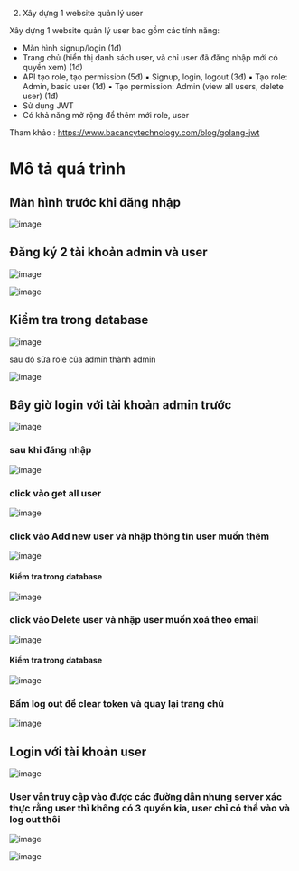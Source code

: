 2. Xây dựng 1 website quản lý user

Xây dựng 1 website quản lý user bao gồm các tính năng:
* Màn hình signup/login (1đ)
* Trang chủ (hiển thị danh sách user, và chỉ user đã đăng nhập mới có quyền xem) (1đ)
* API tạo role, tạo permission (5đ)
    ▪ Signup, login, logout (3đ)
    ▪ Tạo role: Admin, basic user (1đ)
    ▪ Tạo permission: Admin (view all users, delete user) (1đ)
* Sử dụng JWT
* Có khả năng mở rộng để thêm mới role, user

Tham khảo : https://www.bacancytechnology.com/blog/golang-jwt

# Mô tả quá trình 

## Màn hình trước khi đăng nhập 

![image](https://user-images.githubusercontent.com/72289126/150287934-5a1f71d7-2156-4905-acf0-3a53f64e7d35.png)

## Đăng ký 2 tài khoản admin và user 

![image](https://user-images.githubusercontent.com/72289126/150288544-dd0d4fcf-484c-43ca-aa80-5e2cdea5161f.png)

![image](https://user-images.githubusercontent.com/72289126/150288646-c4d84ed1-7fe9-4262-91bf-b85052c75139.png)

## Kiểm tra trong database

![image](https://user-images.githubusercontent.com/72289126/150288779-7746413f-aa32-492d-8796-33adee81c5d1.png)

sau đó sửa role của admin thành admin

![image](https://user-images.githubusercontent.com/72289126/150289081-cfe14dde-d834-4c07-8dd1-55b2e5ae2bfa.png)

## Bây giờ login với tài khoản admin trước

![image](https://user-images.githubusercontent.com/72289126/150291147-7d5b2b70-6a6a-4cb3-b606-aaaee6b4094e.png)

### sau khi đăng nhập 

![image](https://user-images.githubusercontent.com/72289126/150291245-7f0c2938-144f-4b23-adfa-005709049f05.png)

### click vào get all user 

![image](https://user-images.githubusercontent.com/72289126/150291367-357e6db9-6a66-4701-9d39-9fb5d00fda97.png)

### click vào Add new user và nhập thông tin user muốn thêm 

![image](https://user-images.githubusercontent.com/72289126/150291591-daacabf0-230d-443f-8e9e-b3c3371b5146.png)

#### Kiểm tra trong database

![image](https://user-images.githubusercontent.com/72289126/150291769-1fe86b8d-f991-4b33-a9ff-23000acde14f.png)

### click vào Delete user và nhập user muốn xoá theo email 

![image](https://user-images.githubusercontent.com/72289126/150292084-566eead6-e2e5-453c-9246-74996e2feb63.png)

#### Kiểm tra trong database

![image](https://user-images.githubusercontent.com/72289126/150292239-a3c37dd0-503b-4875-80b1-1e926acd3be7.png)

### Bấm log out để clear token và quay lại trang chủ

![image](https://user-images.githubusercontent.com/72289126/150292688-65a068fc-9862-43cb-8b65-6357ff0771ad.png)

## Login với tài khoản user

![image](https://user-images.githubusercontent.com/72289126/150292890-8c5ff49f-be6f-4599-b3fa-fcc7ae7cbd5b.png)

### User vẫn truy cập vào được các đường dẫn nhưng server xác thực rằng user thì không có 3 quyền kia, user chỉ có thể vào và log out thôi

![image](https://user-images.githubusercontent.com/72289126/150293895-abe3a50f-ce79-406f-8a30-970ad893ff48.png)

![image](https://user-images.githubusercontent.com/72289126/150294133-ab25c81d-32e7-48cd-8f3a-1efe4fb7f1c1.png)

